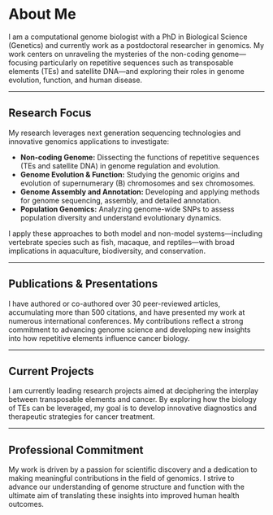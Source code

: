 # About Me

I am a computational genome biologist with a PhD in Biological Science (Genetics) and currently work as a postdoctoral researcher in genomics. My work centers on unraveling the mysteries of the non-coding genome—focusing particularly on repetitive sequences such as transposable elements (TEs) and satellite DNA—and exploring their roles in genome evolution, function, and human disease.

----

## Research Focus

My research leverages next generation sequencing technologies and innovative genomics applications to investigate:
- **Non-coding Genome:** Dissecting the functions of repetitive sequences (TEs and satellite DNA) in genome regulation and evolution.
- **Genome Evolution & Function:** Studying the genomic origins and evolution of supernumerary (B) chromosomes and sex chromosomes.
- **Genome Assembly and Annotation:** Developing and applying methods for genome sequencing, assembly, and detailed annotation.
- **Population Genomics:** Analyzing genome-wide SNPs to assess population diversity and understand evolutionary dynamics.

I apply these approaches to both model and non-model systems—including vertebrate species such as fish, macaque, and reptiles—with broad implications in aquaculture, biodiversity, and conservation.

---

## Publications & Presentations

I have authored or co-authored over 30 peer-reviewed articles, accumulating more than 500 citations, and have presented my work at numerous international conferences. My contributions reflect a strong commitment to advancing genome science and developing new insights into how repetitive elements influence cancer biology.

---

## Current Projects

I am currently leading research projects aimed at deciphering the interplay between transposable elements and cancer. By exploring how the biology of TEs can be leveraged, my goal is to develop innovative diagnostics and therapeutic strategies for cancer treatment.

---

## Professional Commitment

My work is driven by a passion for scientific discovery and a dedication to making meaningful contributions in the field of genomics. I strive to advance our understanding of genome structure and function with the ultimate aim of translating these insights into improved human health outcomes.
